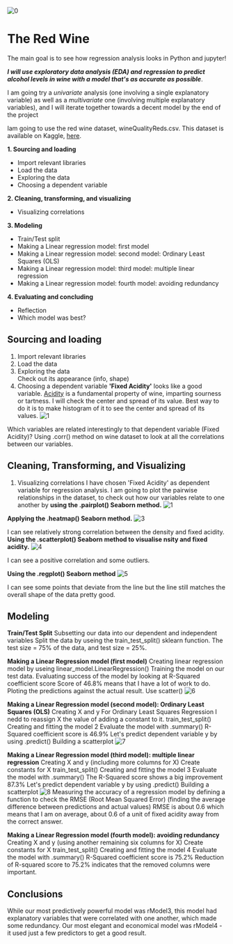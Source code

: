 ![0](https://user-images.githubusercontent.com/98930412/172071101-c6dd81b1-d196-4dfc-9f93-7bbe27c9fb43.png)

# The Red Wine

The main goal is to see how regression analysis looks in Python and jupyter!

***I will use exploratory data analysis (EDA) and regression to predict alcohol levels in wine with a model that's as accurate as possible***.

I am going try a *univariate* analysis (one involving a single explanatory variable) as well as a *multivariate* one (involving multiple explanatory variables), and I will iterate together towards a decent model by the end of the project


Iam going to use the red wine dataset, wineQualityReds.csv. This dataset is available on Kaggle, [here](https://www.kaggle.com/piyushgoyal443/red-wine-dataset).


**1. Sourcing and loading** 
- Import relevant libraries
- Load the data 
- Exploring the data
- Choosing a dependent variable
 
**2. Cleaning, transforming, and visualizing**
- Visualizing correlations
  
  
**3. Modeling** 
- Train/Test split
- Making a Linear regression model: first model
- Making a Linear regression model: second model: Ordinary Least Squares (OLS) 
- Making a Linear regression model: third model: multiple linear regression
- Making a Linear regression model: fourth model: avoiding redundancy

**4. Evaluating and concluding** 
- Reflection 
- Which model was best?

## Sourcing and loading
1. Import relevant libraries 
2. Load the data
3. Exploring the data    
Check out its appearance (info, shape)
4. Choosing a dependent variable
**'Fixed Acidity'** looks like a good variable.
[Acidity](https://waterhouse.ucdavis.edu/whats-in-wine/fixed-acidity) is a fundamental property of wine, imparting sourness or tartness.
I will check the center and spread of its value.
Best way to do it is to make histogram of it to see the center and spread of its values.
![1](https://user-images.githubusercontent.com/98930412/172061262-5b49ef36-aae3-4092-a2a6-3552b939ddc5.png)

Which variables are related interestingly to that dependent variable (Fixed Acidity)?
Using .corr() method on wine dataset to look at all the correlations between our variables.

## Cleaning, Transforming, and Visualizing
1. Visualizing correlations
I have chosen 'Fixed Acidity' as dependent variable for regression analysis. I am going to plot the pairwise relationships in the dataset, to check out how our variables relate to one another by **using the .pairplot() Seaborn method.**
![1](https://user-images.githubusercontent.com/98930412/172061214-2641baae-4917-4921-add8-db07b2eda8a3.png)

**Applying the .heatmap() Seaborn method.**
![3](https://user-images.githubusercontent.com/98930412/172061442-61807999-59a5-46b4-a52d-384a77938520.png)

I can see relatively strong correlation between the density and fixed acidity.
**Using the .scatterplot() Seaborn method to visualise nsity and fixed acidity.**
![4](https://user-images.githubusercontent.com/98930412/172061630-7ea15b1d-327b-4987-b9b4-26a9ce7d8b6f.png)

I can see a positive correlation and some outliers.

**Using the .regplot() Seaborn method**
![5](https://user-images.githubusercontent.com/98930412/172062177-8e2ffb4a-1b5e-4bcd-bd0c-7dcd74ee3430.png)

I can see some points that deviate from the line but the line still matches the overall shape of the data pretty good.

## Modeling

**Train/Test Split**
Subsetting our data into our dependent and independent variables
Split the data by useing the train_test_split() sklearn function.
The test size = 75% of the data, and test size = 25%.

**Making a Linear Regression model (first model)**
Creating linear regression model by useing linear_model.LinearRegression()
Training the model on our test data.
Evaluating success of the model by looking at R-Squared coefficient score
Score of 46.8% means that I have a lot of work to do.
Ploting the predictions against the actual result. Use scatter()
![6](https://user-images.githubusercontent.com/98930412/172064115-75e1b3e2-9b9d-4979-91db-6334741eaa26.png)

**Making a Linear Regression model (second model): Ordinary Least Squares (OLS)**
Creating X and y
For Ordinary Least Squares Regression I nedd to reassign X the value of adding a constant to it.
train_test_split()
Creating and fitting the model 2
Evaluate the model with .summary()
R-Squared coefficient score is 46.9%
Let's predict dependent variable y by using .predict()
Building a scatterplot
![7](https://user-images.githubusercontent.com/98930412/172064960-3009fc9f-3074-4749-8d6e-1533094f252f.png)

**Making a Linear Regression model (third model): multiple linear regression**
Creating X and y (including more columns for X)
Create constants for X
train_test_split()
Creating and fitting the model 3
Evaluate the model with .summary()
The R-Squared score shows a big improvement 87.3%
Let's predict dependent variable y by using .predict()
Building a scatterplot
![8](https://user-images.githubusercontent.com/98930412/172067643-c4b65118-3569-4137-9cc8-5c83f04dbd41.png)
Measuring the accuracy of a regression model by defining a function to check the RMSE (Root Mean Squared Error) (finding the average difference between predictions and actual values)
RMSE is about 0.6 which means that I am on average, about 0.6 of a unit of fixed acidity away from the correct answer.

 **Making a Linear Regression model (fourth model): avoiding redundancy**
Creating X and y (using another remaining six columns for X)
Create constants for X
train_test_split()
Creating and fitting the model 4
Evaluate the model with .summary()
R-Squared coefficient score is 75.2%
Reduction of R-squared score to 75.2% indicates that the removed columns were important.

## Conclusions

While our most predictively powerful model was rModel3, this model had explanatory variables that were correlated with one another, which made some redundancy. Our most elegant and economical model was rModel4 - it used just a few predictors to get a good result.
